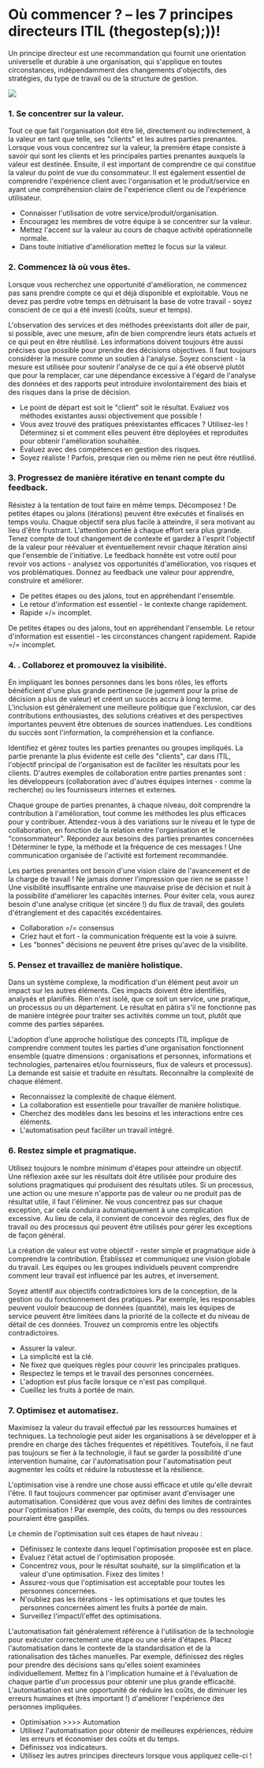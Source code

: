 # Où commencer ? – les 7 principes directeurs ITIL  \(thegostep\(s\);\)\)!

Un principe directeur est une recommandation qui fournit une orientation universelle et durable à une organisation, qui s'applique en toutes circonstances, indépendamment des changements d'objectifs, des stratégies, du type de travail ou de la structure de gestion.

![](https://i.imgur.com/iy0U6hG.png)

### 1. Se concentrer sur la valeur.

Tout ce que fait l'organisation doit être lié, directement ou indirectement, à la valeur en tant que telle, ses "clients" et les autres parties prenantes. Lorsque vous vous concentrez sur la valeur, la première étape consiste à savoir qui sont les clients et les principales parties prenantes auxquels la valeur est destinée. Ensuite, il est important de comprendre ce qui constitue la valeur du point de vue du consommateur. Il est également essentiel de comprendre l'expérience client avec l'organisation et le produit/service en ayant une compréhension claire de l'expérience client ou de l'expérience utilisateur. 

* Connaisser l'utilisation de votre service/produit/organisation.
* Encouragez les membres de votre équipe à se concentrer sur la valeur.
* Mettez l'accent sur la valeur au cours de chaque activité opérationnelle normale. 
* Dans toute initiative d'amélioration mettez le focus sur la valeur.

### 2. Commencez là où vous êtes.

Lorsque vous recherchez une opportunité d'amélioration, ne commencez pas sans prendre compte ce qui et déjà disponible et exploitable. Vous ne devez pas perdre votre temps en détruisant la base de votre travail - soyez conscient de ce qui a été investi \(coûts, sueur et temps\).

L'observation des services et des méthodes préexistants doit aller de pair, si possible, avec une mesure, afin de bien comprendre leurs états actuels et ce qui peut en être réutilisé. Les informations doivent toujours être aussi précises que possible pour prendre des décisions objectives. Il faut toujours considérer la mesure comme un soutien à l'analyse. Soyez conscient - la mesure est utilisée pour soutenir l'analyse de ce qui a été observé plutôt que pour la remplacer, car une dépendance excessive à l'égard de l'analyse des données et des rapports peut introduire involontairement des biais et des risques dans la prise de décision.

* Le point de départ est soit le "client" soit le résultat. Evaluez vos méthodes existantes aussi objectivement que possible ! 
* Vous avez trouvé des pratiques préexistantes efficaces ? Utilisez-les ! Déterminez si et comment elles peuvent être déployées et reproduites pour obtenir l'amélioration souhaitée.
* Évaluez avec des compétences en gestion des risques.
* Soyez réaliste ! Parfois, presque rien ou même rien ne peut être réutilisé.

### 3. Progressez de manière itérative en tenant compte du feedback.

Résistez à la tentation de tout faire en même temps. Décomposez ! De petites étapes ou jalons \(itérations\) peuvent être exécutés et finalisés en temps voulu. Chaque objectif sera plus facile à atteindre, il sera motivant au lieu d'être frustrant. L'attention portée à chaque effort sera plus grande. Tenez compte de tout changement de contexte et gardez à l'esprit l'objectif de la valeur pour réévaluer et éventuellement revoir chaque itération ainsi que l'ensemble de l'initiative. Le feedback honnête est votre outil pour revoir vos actions - analysez vos opportunités d'amélioration, vos risques et vos problématiques. Donnez au feedback une valeur pour apprendre, construire et améliorer. 

* De petites étapes ou des jalons, tout en appréhendant l'ensemble.
* Le retour d'information est essentiel - le contexte change rapidement.
* Rapide =/= incomplet.

De petites étapes ou des jalons, tout en appréhendant l'ensemble. Le retour d'information est essentiel - les circonstances changent rapidement. Rapide =/= incomplet.

### 4. . Collaborez et promouvez la visibilité.

En impliquant les bonnes personnes dans les bons rôles, les efforts bénéficient d'une plus grande pertinence \(le jugement pour la prise de décision a plus de valeur\) et créent un succès accru à long terme. L'inclusion est généralement une meilleure politique que l'exclusion, car des contributions enthousiastes, des solutions créatives et des perspectives importantes peuvent être obtenues de sources inattendues. Les conditions du succès sont l'information, la compréhension et la confiance.

Identifiez et gérez toutes les parties prenantes ou groupes impliqués. La partie prenante la plus évidente est celle des "clients", car dans ITIL, l'objectif principal de l'organisation est de faciliter les résultats pour les clients. D'autres exemples de collaboration entre parties prenantes sont : les développeurs \(collaboration avec d'autres équipes internes - comme la recherche\) ou les fournisseurs internes et externes.

Chaque groupe de parties prenantes, à chaque niveau, doit comprendre la contribution à l'amélioration, tout comme les méthodes les plus efficaces pour y contribuer. Attendez-vous à des variations sur le niveau et le type de collaboration, en fonction de la relation entre l'organisation et le "consommateur". Répondez aux besoins des parties prenantes concernées ! Déterminer le type, la méthode et la fréquence de ces messages ! Une communication organisée de l'activité est fortement recommandée.

Les parties prenantes ont besoin d'une vision claire de l'avancement et de la charge de travail ! Ne jamais donner l'impression que rien ne se passe ! Une visibilité insuffisante entraîne une mauvaise prise de décision et nuit à la possibilité d'améliorer les capacités internes. Pour éviter cela, vous aurez besoin d'une analyse critique \(et sincère !\) du flux de travail, des goulets d'étranglement et des capacités excédentaires.

* Collaboration =/= consensus
* Criez haut et fort - la communication fréquente est la voie à suivre. 
* Les "bonnes" décisions ne peuvent être prises qu'avec de la visibilité.

### 5. Pensez et travaillez de manière holistique.

Dans un système complexe, la modification d'un élément peut avoir un impact sur les autres éléments. Ces impacts doivent être identifiés, analysés et planifiés. Rien n'est isolé, que ce soit un service, une pratique, un processus ou un département. Le résultat en pâtira s'il ne fonctionne pas de manière intégrée pour traiter ses activités comme un tout, plutôt que comme des parties séparées.

L'adoption d'une approche holistique des concepts ITIL implique de comprendre comment toutes les parties d'une organisation fonctionnent ensemble \(quatre dimensions : organisations et personnes, informations et technologies, partenaires et/ou fournisseurs, flux de valeurs et processus\). La demande est saisie et traduite en résultats. Reconnaître la complexité de chaque élément.

* Reconnaissez la complexité de chaque élément.
* La collaboration est essentielle pour travailler de manière holistique.
* Cherchez des modèles dans les besoins et les interactions entre ces éléments.
* L'automatisation peut faciliter un travail intégré.

### 6. Restez simple et pragmatique.

Utilisez toujours le nombre minimum d'étapes pour atteindre un objectif. Une réflexion axée sur les résultats doit être utilisée pour produire des solutions pragmatiques qui produisent des résultats utiles. Si un processus, une action ou une mesure n'apporte pas de valeur ou ne produit pas de résultat utile, il faut l'éliminer. Ne vous concentrez pas sur chaque exception, car cela conduira automatiquement à une complication excessive. Au lieu de cela, il convient de concevoir des règles, des flux de travail ou des processus qui peuvent être utilisés pour gérer les exceptions de façon général.

La création de valeur est votre objectif - rester simple et pragmatique aide à comprendre la contribution. Établissez et communiquez une vision globale du travail. Les équipes ou les groupes individuels peuvent comprendre comment leur travail est influencé par les autres, et inversement.

Soyez attentif aux objectifs contradictoires lors de la conception, de la gestion ou du fonctionnement des pratiques. Par exemple, les responsables peuvent vouloir beaucoup de données \(quantité\), mais les équipes de service peuvent être limitées dans la priorité de la collecte et du niveau de détail de ces données. Trouvez un compromis entre les objectifs contradictoires.

* Assurer la valeur.
* La simplicité est la clé.
* Ne fixez que quelques règles pour couvrir les principales pratiques.
* Respectez le temps et le travail des personnes concernées.
* L'adoption est plus facile lorsque ce n'est pas compliqué.
* Cueillez les fruits à portée de main.

### 7. Optimisez et automatisez.

Maximisez la valeur du travail effectué par les ressources humaines et techniques. La technologie peut aider les organisations à se développer et à prendre en charge des tâches fréquentes et répétitives. Toutefois, il ne faut pas toujours se fier à la technologie, il faut se garder la possibilité d'une intervention humaine, car l'automatisation pour l'automatisation peut augmenter les coûts et réduire la robustesse et la résilience.

L'optimisation vise à rendre une chose aussi efficace et utile qu'elle devrait l'être. Il faut toujours commencer par optimiser avant d'envisager une automatisation. Considérez que vous avez défini des limites de contraintes pour l'optimisation ! Par exemple, des coûts, du temps ou des ressources pourraient être gaspillés.

Le chemin de l'optimisation suit ces étapes de haut niveau : 

* Définissez le contexte dans lequel l'optimisation proposée est en place. 
* Évaluez l'état actuel de l'optimisation proposée. 
* Concentrez vous, pour le résultat souhaité, sur la simplification et la valeur d'une optimisation. Fixez des limites !
* Assurez-vous que l'optimisation est acceptable pour toutes les personnes concernées.
* N'oubliez pas les itérations - les optimisations et que toutes les personnes concernées aiment les fruits à portée de main. 
* Surveillez l'impact/l'effet des optimisations.

L'automatisation fait généralement référence à l'utilisation de la technologie pour exécuter correctement une étape ou une série d'étapes. Placez l'automatisation dans le contexte de la standardisation et de la rationalisation des tâches manuelles. Par exemple, définissez des règles pour prendre des décisions sans qu'elles soient examinées individuellement. Mettez fin à l'implication humaine et à l'évaluation de chaque partie d'un processus pour obtenir une plus grande efficacité. L'automatisation est une opportunité de réduire les coûts, de diminuer les erreurs humaines et \(très important !\) d'améliorer l'expérience des personnes impliquées.

* Optimisation &gt;&gt;&gt;&gt; Automation
* Utilisez l'automatisation pour obtenir de meilleures expériences, réduire les erreurs et économiser des coûts et du temps.
* Définissez vos indicateurs. 
* Utilisez les autres principes directeurs lorsque vous appliquez celle-ci !

